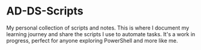 # AD-DS-Scripts
My personal collection of scripts and notes. This is where I document my learning journey and share the scripts I use to automate tasks. It's a work in progress, perfect for anyone exploring PowerShell and more like me.
